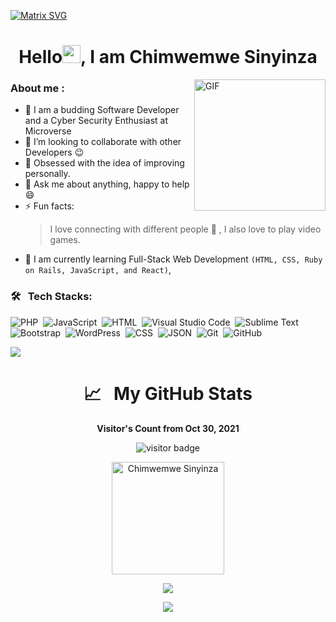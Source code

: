 [![Matrix SVG](https://raw.githubusercontent.com/rodrigograca31/rodrigograca31/master/matrix.svg)](https://www.youtube.com/watch?v=SDkAGkd4NLc) 
<h1 align="center"> Hello<img src="https://github.com/TheDudeThatCode/TheDudeThatCode/blob/master/Assets/Hi.gif" width="29px">, I am Chimwemwe Sinyinza</h1>


<img align="right" height="210px" alt="GIF" src="https://i.pinimg.com/originals/e4/26/70/e426702edf874b181aced1e2fa5c6cde.gif" />

### About me :
- 🌱 I am a budding Software Developer and a Cyber Security Enthusiast at Microverse
- 👯 I’m looking to collaborate with other Developers :wink:
- 🥅 Obsessed with the idea of improving personally.
- 💬 Ask me about anything, happy to help :smile:
- ⚡ Fun facts: 
    > I love connecting with different people :raised_hands: ,
    > I also love to play video games.
- 🧗 I am currently learning Full-Stack Web Development ```(HTML, CSS, Ruby on Rails, JavaScript, and React)```,



### 🛠 &nbsp; Tech Stacks:


![PHP](https://img.shields.io/badge/-PHP-05122A?style=flat&logo=php&logoColor=777BB4)&nbsp;
![JavaScript](https://img.shields.io/badge/-JavaScript-05122A?style=flat&logo=javascript)&nbsp;
![HTML](https://img.shields.io/badge/-HTML-05122A?style=flat&logo=HTML5)&nbsp;
![Visual Studio Code](https://img.shields.io/badge/-Visual%20Studio%20Code-05122A?style=flat&logo=visual-studio-code&logoColor=007ACC)&nbsp;
![Sublime Text](https://img.shields.io/badge/-Sublime%20Text-05122A?style=flat&logo=sublime-text&logoColor=FF9800)&nbsp;
![Bootstrap](https://img.shields.io/badge/-Bootstrap-05122A?style=flat&logo=bootstrap&logoColor=563D7C)&nbsp;
![WordPress](https://img.shields.io/badge/-Wordpress-05122A?style=flat&logo=wordpress&logoColor=563D7C)&nbsp;
![CSS](https://img.shields.io/badge/-CSS-05122A?style=flat&logo=CSS3&logoColor=1572B6)&nbsp;
![JSON](https://img.shields.io/badge/-JSON-05122A?style=flat&logo=json&logoColor=000000)&nbsp;
![Git](https://img.shields.io/badge/-Git-05122A?style=flat&logo=git)&nbsp;
![GitHub](https://img.shields.io/badge/-GitHub-05122A?style=flat&logo=github)&nbsp;

<codersrank-summary username="Chimwemwe-127001" layout="vertical">
<img src="https://cr-ss-service.azurewebsites.net/api/ScreenShot?widget=summary&username=Chimwemwe-127001&badges=2&show-avatar=false&style=--header-bg-color:%2327292f;--border-radius:0px" />
</codersrank-summary>

<h1 align="center">📈  &nbsp; My GitHub Stats</h1>

<p align="center"><b>Visitor's Count from Oct 30, 2021</b></p>
<p align="center"><img src="https://profile-counter.glitch.me/%7BChimwemwe-127001%7D/count.svg" src alt="visitor badge"/></p>

<p align="center">
<img height="180em" src="https://github-readme-stats.vercel.app/api/top-langs/?username=Chimwemwe-127001&hide=less,scss,hack&show_icons=true&theme=gotham&layout=compact&langs_count=8" alt="Chimwemwe Sinyinza" />
</p>

<p align="center" ><img src="https://github-readme-stats.vercel.app/api?username=Chimwemwe-127001&count_private=true&count_public=true&show_icons=true&theme=gotham&include_all_commits=true">
</p> 

<p align="center" ><img src="https://github-readme-streak-stats.herokuapp.com?user=Chimwemwe-127001&theme=gotham"></p>
<br>

